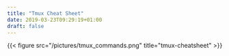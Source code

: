 ```yaml
---
title: "Tmux Cheat Sheet"
date: 2019-03-23T09:29:19+01:00
draft: false
---
```


{{< figure src="/pictures/tmux_commands.png" title="tmux-cheatsheet" >}}

